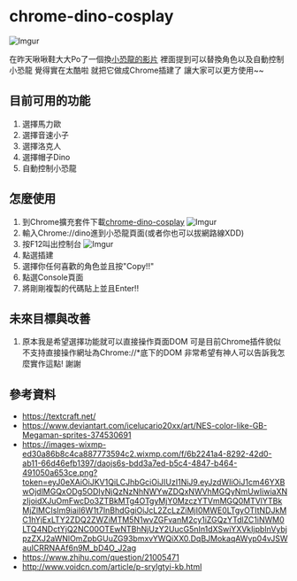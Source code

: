 # chrome-dino-cosplay
![Imgur](https://i.imgur.com/N9n9WOW.gif)

在昨天啾啾鞋大大Po了一個換[小恐龍的影片](https://www.youtube.com/watch?v=besQJCZ20j4)
裡面提到可以替換角色以及自動控制小恐龍 覺得實在太酷啦 就把它做成Chrome插建了 讓大家可以更方使用~~

## 目前可用的功能
1. 選擇馬力歐
2. 選擇音速小子
3. 選擇洛克人
4. 選擇帽子Dino
5. 自動控制小恐龍

## 怎麼使用
1. 到Chrome擴充套件下載[chrome-dino-cosplay](https://chrome.google.com/webstore/detail/ghmdcodhffmkgjclaimakmogaacfekch)
![Imgur](https://i.imgur.com/1PyWZZp.png)
2. 輸入Chrome://dino進到小恐龍頁面(或者你也可以拔網路線XDD)
3. 按F12叫出控制台
![Imgur](https://i.imgur.com/q4v9Y0E.png)
4. 點選插建
5. 選擇你任何喜歡的角色並且按"Copy!!"
6. 點選Console頁面
7. 將剛剛複製的代碼貼上並且Enter!!

## 未來目標與改善
1. 原本我是希望選擇功能就可以直接操作頁面DOM
    可是目前Chrome插件貌似不支持直接操作網址為Chrome://*底下的DOM
    非常希望有神人可以告訴我怎麼實作這點! 謝謝

## 參考資料
* https://textcraft.net/
* https://www.deviantart.com/icelucario20xx/art/NES-color-like-GB-Megaman-sprites-374530691
* https://images-wixmp-ed30a86b8c4ca887773594c2.wixmp.com/f/6b2241a4-8292-42d0-ab11-66d46efb1397/daojs6s-bdd3a7ed-b5c4-4847-b464-491050a653ce.png?token=eyJ0eXAiOiJKV1QiLCJhbGciOiJIUzI1NiJ9.eyJzdWIiOiJ1cm46YXBwOjdlMGQxODg5ODIyNjQzNzNhNWYwZDQxNWVhMGQyNmUwIiwiaXNzIjoidXJuOmFwcDo3ZTBkMTg4OTgyMjY0MzczYTVmMGQ0MTVlYTBkMjZlMCIsIm9iaiI6W1t7InBhdGgiOiJcL2ZcLzZiMjI0MWE0LTgyOTItNDJkMC1hYjExLTY2ZDQ2ZWZiMTM5N1wvZGFvanM2cy1iZGQzYTdlZC1iNWM0LTQ4NDctYjQ2NC00OTEwNTBhNjUzY2UucG5nIn1dXSwiYXVkIjpbInVybjpzZXJ2aWNlOmZpbGUuZG93bmxvYWQiXX0.DqBJMokaqAWyp04vJSWauICRRNAAf6n9M_bD4O_J2ag
* https://www.zhihu.com/question/21005471
* http://www.voidcn.com/article/p-srylgtyi-kb.html